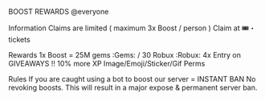 BOOST REWARDS @everyone 

Information
Claims are limited ( maximum 3x Boost / person )
Claim at ⁠🎟・tickets

Rewards
1x Boost = 25M gems :Gems: / 30 Robux :Robux:
4x Entry on GIVEAWAYS !!
10% more XP
Image/Emoji/Sticker/Gif Perms

Rules
If you are caught using a bot to boost our server = INSTANT BAN
No revoking boosts. This will result in a major expose & permanent server ban.
